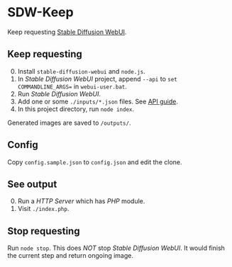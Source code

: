 # SDW-Keep

Keep requesting [Stable Diffusion WebUI](https://github.com/AUTOMATIC1111/stable-diffusion-webui).


## Keep requesting

0. Install `stable-diffusion-webui` and `node.js`.
1. In *Stable Diffusion WebUI* project, append `--api` to `set COMMANDLINE_ARGS=` in `webui-user.bat`.
2. Run *Stable Diffusion WebUI*.
3. Add one or some `./inputs/*.json` files. See [API guide](https://github.com/AUTOMATIC1111/stable-diffusion-webui/wiki/API).
4. In this project directory, run `node index`.

Generated images are saved to `/outputs/`.


## Config

Copy `config.sample.json` to `config.json` and edit the clone.

## See output

0. Run a *HTTP Server* which has *PHP* module.
1. Visit `./index.php`.


## Stop requesting

Run `node stop`.
This does *NOT* stop *Stable Diffusion WebUI*.
It would finish the current step and return ongoing image.
